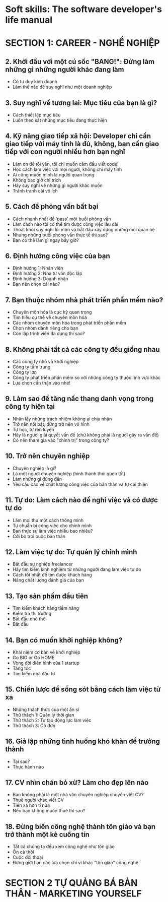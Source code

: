 # Soft skills: The software developer's life manual

# SECTION 1: CAREER - NGHỀ NGHIỆP

## 2. Khởi đầu với một cú sốc "BANG!": Đừng làm những gì những người khác đang làm
- Có tư duy kinh doanh
- Làm thế nào để suy nghĩ như một doanh nghiệp

## 3. Suy nghĩ về tương lai: Mục tiêu của bạn là gì?
- Cách thiết lập mục tiêu
- Luôn theo sát những mục tiêu đang thực hiện

## 4. Kỹ năng giao tiếp xã hội: Developer chỉ cần giao tiếp với máy tính là đủ, không, bạn cần giao tiếp với con người nhiều hơn bạn nghĩ
- Làm ơn để tôi yên, tôi chỉ muốn cắm đầu viết code!
- Học cách làm việc với mọi người, không chỉ máy tính
- Ai cũng muốn mình là người quan trọng 
- Không bao giờ chỉ trích
- Hãy suy nghĩ về những gì người khác muốn
- Tránh tranh cãi vô ích

## 5. Cách để phỏng vấn bất bại
- Cách nhanh nhất để 'pass' một buổi phỏng vấn
- Làm cách nào tôi có thể tìm được công việc lâu dài
- Thoát khỏi suy nghĩ lối mòn và bắt đầu xây dựng những mối quan hệ
- Nhưng những buổi phỏng vấn thực tế thì sao?
- Bạn có thể làm gì ngay bây giờ?

## 6. Định hướng công việc của bạn
- Định hướng 1: Nhân viên
- Định hướng 2: Nhà tư vấn độc lập
- Định hướng 3: Doanh nhân
- Bạn nên chọn cái nào?

## 7. Bạn thuộc nhóm nhà phát triển phần mềm nào?
- Chuyên môn hóa là cực kỳ quan trọng
- Tìm hiểu cụ thể về chuyên môn hóa
- Các nhóm chuyên môn hóa trong phát triển phần mềm
- Chọn nhóm dành riêng cho bạn
- Còn lập trình viên đa dụng thì sao?

## 8. Không phải tất cả các công ty đều giống nhau
- Các công ty nhỏ và khởi nghiệp
- Công ty tầm trung
- Công ty lớn
- Công ty phát triển phần mềm so với những công ty thuộc lĩnh vực khác
- Lựa chọn cẩn thận vào nhé!

## 9. Làm sao để tăng nấc thang danh vọng trong công ty hiện tại
- Nhận lấy những trách nhiệm không ai chịu nhận
- Trở nên nổi bật, đừng trở nên vô hình
- Tự học, tự rèn luyện
- Hãy là người giải quyết vấn đề (chứ không phải là người gây ra vấn đề)
- Có nên tham gia vào "chính trị" trong công ty?

## 10. Trở nên chuyên nghiệp
- Chuyên nghiệp là gì?
- Là một người chuyên nghiệp (hình thành thói quen tốt)
- Làm những gì đúng đắn
- Yêu cầu cao về chất lượng công việc của bản thân và tự cải thiện

## 11. Tự do: Làm cách nào để nghỉ việc và có được tự do
- Làm mọi thứ một cách thông minh
- Tự chuẩn bị công việc cho chính mình
- Bạn thực sự làm việc nhiều bao nhiêu?
- Cởi bỏ trói buộc bản thân

## 12. Làm việc tự do: Tự quản lý chính mình
- Bắt đầu sự nghiệp freelancer
- Hãy tìm kiếm kinh nghiệm từ những người đang làm việc tự do
- Cách tốt nhất để tìm được khách hàng
- Nâng chất lượng đánh giá của bạn

## 13. Tạo sản phẩm đầu tiên
- Tìm kiếm khách hàng tiềm năng
- Kiểm tra thị trường
- Bắt đầu nhỏ thôi
- Bắt đầu

## 14. Bạn có muốn khởi nghiệp không?
- Khái niệm cơ bản về khởi nghiệp
- Go BIG or Go HOME
- Vòng đời điển hình của 1 startup
- Tăng tốc
- Tìm kiếm nhà đầu tư

## 15. Chiến lược để sống sót bằng cách làm việc từ xa
- Những thách thức của một ẩn sĩ
- Thử thách 1: Quản lý thời gian
- Thử thách 2: Tự tạo động lực làm việc
- Thử thách 3: Cô đơn

## 16. Giả lập những tình huống khó khăn để trưởng thành
- Tại sao?
- Thực hành nào

## 17. CV nhìn chán bỏ xừ? Làm cho đẹp lên nào
- Bạn không phải là một nhà văn chuyên nghiệp chuyên viết CV?
- Thuê người khác viết CV
- Tiến xa hơn tí nữa
- Nếu bạn không muốn thuê thì sao? 

## 18. Đừng biến công nghệ thành tôn giáo và bạn trở thành một kẻ cuồng tín
- Tất cả chúng ta đều xem công nghệ như tôn giáo
- Ổn cả thôi
- Cuộc đối thoại
- Đừng giới hạn các lựa chọn chỉ vì khác "tôn giáo" công nghệ

# SECTION 2 TỰ QUẢNG BÁ BẢN THÂN - MARKETING YOURSELF
